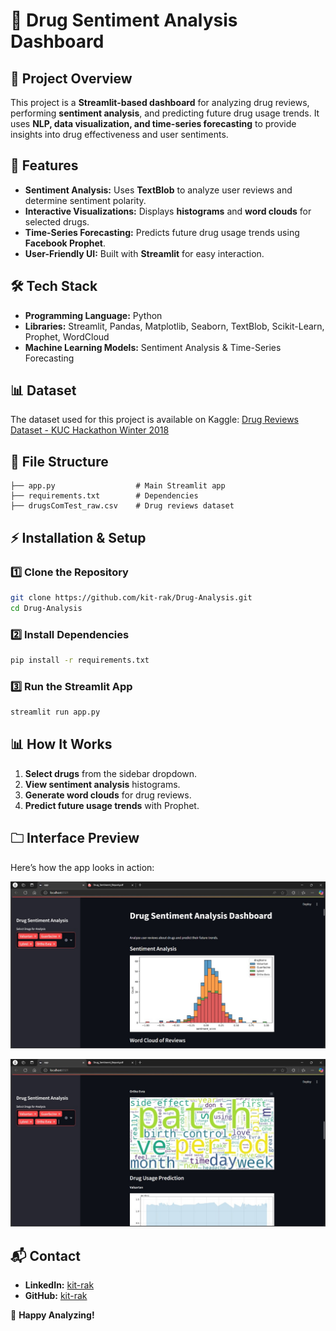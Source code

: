 # 💊 Drug Sentiment Analysis Dashboard

## 📌 Project Overview
This project is a **Streamlit-based dashboard** for analyzing drug reviews, performing **sentiment analysis**, and predicting future drug usage trends. It uses **NLP, data visualization, and time-series forecasting** to provide insights into drug effectiveness and user sentiments.

## 🚀 Features
- **Sentiment Analysis:** Uses **TextBlob** to analyze user reviews and determine sentiment polarity.
- **Interactive Visualizations:** Displays **histograms** and **word clouds** for selected drugs.
- **Time-Series Forecasting:** Predicts future drug usage trends using **Facebook Prophet**.
- **User-Friendly UI:** Built with **Streamlit** for easy interaction.

## 🛠️ Tech Stack
- **Programming Language:** Python
- **Libraries:** Streamlit, Pandas, Matplotlib, Seaborn, TextBlob, Scikit-Learn, Prophet, WordCloud
- **Machine Learning Models:** Sentiment Analysis & Time-Series Forecasting

## 📊 Dataset
The dataset used for this project is available on Kaggle:
[Drug Reviews Dataset - KUC Hackathon Winter 2018](https://www.kaggle.com/datasets/jessicali9530/kuc-hackathon-winter-2018)

## 📂 File Structure
```
├── app.py                  # Main Streamlit app
├── requirements.txt        # Dependencies
├── drugsComTest_raw.csv    # Drug reviews dataset
```

## ⚡ Installation & Setup
### 1️⃣ Clone the Repository
```bash
git clone https://github.com/kit-rak/Drug-Analysis.git
cd Drug-Analysis
```

### 2️⃣ Install Dependencies
```bash
pip install -r requirements.txt
```

### 3️⃣ Run the Streamlit App
```bash
streamlit run app.py
```

## 📊 How It Works
1. **Select drugs** from the sidebar dropdown.
2. **View sentiment analysis** histograms.
3. **Generate word clouds** for drug reviews.
4. **Predict future usage trends** with Prophet.

## 🗀 Interface Preview

Here’s how the app looks in action:

![App Screenshot](/assets/Drug-Analysis-1.jpg)

![App Screenshot](/assets/Drug-Analysis-2.jpg)

## 📬 Contact
- **LinkedIn:** [kit-rak](https://www.linkedin.com/in/kit-rak)
- **GitHub:** [kit-rak](https://github.com/kit-rak)

🚀 **Happy Analyzing!**
